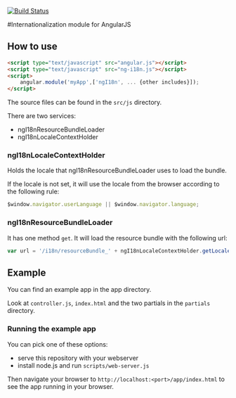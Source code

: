 [![Build Status](https://travis-ci.org/gertn/ng-i18n.png)](https://travis-ci.org/gertn/ng-i18n)

#Internationalization module for AngularJS
## How to use

```html
<script type="text/javascript" src="angular.js"></script>
<script type="text/javascript" src="ng-i18n.js"></script>
<script>
    angular.module('myApp',['ngI18n', ... {other includes}]);
</script>
```

The source files can be found in the `src/js` directory.

There are two services:
* ngI18nResourceBundleLoader
* ngI18nLocaleContextHolder

### ngI18nLocaleContextHolder
Holds the locale that ngI18nResourceBundleLoader uses to load the bundle.

If the locale is not set, it will use the locale from the browser according to the following rule:
```javascript
$window.navigator.userLanguage || $window.navigator.language;
```
### ngI18nResourceBundleLoader
It has one method `get`.
It will load the resource bundle with the following url:
```javascript
var url = '/i18n/resourceBundle_' + ngI18nLocaleContextHolder.getLocale() + '.json';
```

## Example
You can find an example app in the app directory.

Look at `controller.js`, `index.html` and the two partials in the `partials` directory.

### Running the example app

You can pick one of these options:

* serve this repository with your webserver
* install node.js and run `scripts/web-server.js`

Then navigate your browser to `http://localhost:<port>/app/index.html` to see the app running in
your browser.
 

